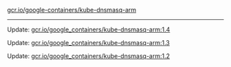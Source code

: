 [gcr.io/google-containers/kube-dnsmasq-arm](https://hub.docker.com/r/cruse/kube-dnsmasq-arm/tags/) 

----
Update: [gcr.io/google_containers/kube-dnsmasq-arm:1.4](https://hub.docker.com/r/cruse/kube-dnsmasq-arm/tags/)

Update: [gcr.io/google_containers/kube-dnsmasq-arm:1.3](https://hub.docker.com/r/cruse/kube-dnsmasq-arm/tags/)

Update: [gcr.io/google_containers/kube-dnsmasq-arm:1.2](https://hub.docker.com/r/cruse/kube-dnsmasq-arm/tags/)

